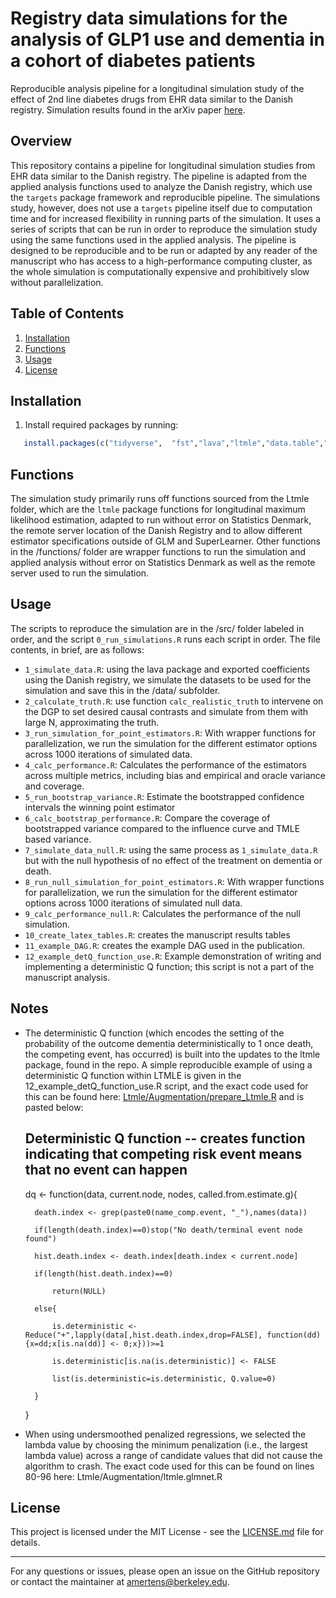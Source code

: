 
# Registry data simulations for the analysis of GLP1 use and dementia in a cohort of diabetes patients
Reproducible analysis pipeline for a longitudinal simulation study of the effect of 2nd line diabetes drugs from EHR data similar to the Danish registry. Simulation results found in the arXiv paper [here](https://arxiv.org/abs/2310.03235).


## Overview

This repository contains a pipeline for longitudinal simulation studies from EHR data similar to the Danish registry. The pipeline is adapted from the applied analysis functions used to analyze the Danish registry, which use the `targets` package framework and reproducible pipeline. The simulations study, however, does not use a `targets` pipeline itself due to computation time and for increased flexibility in running parts of the simulation. It uses a series of scripts that can be run in order to reproduce the simulation study using the same functions used in the applied analysis. The pipeline is designed to be reproducible and to be run or adapted by any reader of the manuscript who has access to a high-performance computing cluster, as the whole simulation is computationally expensive and prohibitively slow without parallelization.


## Table of Contents

1. [Installation](#installation)
2. [Functions](#functions)
3. [Usage](#usage)
4. [License](#license)


## Installation

1. Install required packages by running:

```R
   install.packages(c("tidyverse",  "fst","lava","ltmle","data.table","tidyverse","glmnet","Matrix","Publish","matrixStats","speedglm","parallel","caret","foreach","clustermq"))
```

## Functions

The simulation study primarily runs off functions sourced from the Ltmle folder, which are the `ltmle` package functions for longitudinal maximum likelihood estimation, adapted to run without error on Statistics Denmark, the remote server location of the Danish Registry and to allow different estimator specifications outside of GLM and SuperLearner. Other functions in the /functions/ folder are wrapper functions to run the simulation and applied analysis without error on Statistics Denmark as well as the remote server used to run the simulation.


## Usage

The scripts to reproduce the simulation are in the /src/ folder labeled in order, and the script `0_run_simulations.R` runs each script in order. The file contents, in brief, are as follows:


* `1_simulate_data.R`: using the lava package and exported coefficients using the Danish registry, we simulate the datasets to be used for the simulation and save this in the /data/ subfolder. 
* `2_calculate_truth.R`: use function `calc_realistic_truth` to intervene on the DGP to set desired causal contrasts and simulate from them with large N, approximating the truth.
* `3_run_simulation_for_point_estimators.R`: With wrapper functions for parallelization, we run the simulation for the different estimator options across 1000 iterations of simulated data.
* `4_calc_performance.R`: Calculates the performance of the estimators across multiple metrics, including bias and empirical and oracle variance and coverage.
* `5_run_bootstrap_variance.R`: Estimate the bootstrapped confidence intervals the winning point estimator 
* `6_calc_bootstrap_performance.R`: Compare the coverage of bootstrapped variance compared to the influence curve and TMLE based variance.
* `7_simulate_data_null.R`: using the same process as `1_simulate_data.R` but with the null hypothesis of no effect of the treatment on dementia or death.
* `8_run_null_simulation_for_point_estimators.R`: With wrapper functions for parallelization, we run the simulation for the different estimator options across 1000 iterations of simulated null data.
* `9_calc_performance_null.R`: Calculates the performance of the null simulation.
* `10_create_latex_tables.R`: creates the manuscript results tables
* `11_example_DAG.R`: creates the example DAG used in the publication. 
* `12_example_detQ_function_use.R`: Example demonstration of writing and implementing a deterministic Q function; this script is not a part of the manuscript analysis. 



## Notes
- The deterministic Q function (which encodes the setting of the probability of the outcome dementia deterministically to 1 once death, the competing event, has occurred) is built into the updates to the ltmle package, found in the repo. A simple reproducible example of using a deterministic Q function within LTMLE is given in the 12_example_detQ_function_use.R script, and the exact code used for this can be found here: [Ltmle/Augmentation/prepare_Ltmle.R](https://github.com/amertens/registry_simulations/blob/main/Ltmle/Augmentation/prepare_Ltmle.R) and is pasted below:

    ## Deterministic Q function -- creates function indicating that competing risk event means that no event can happen
  
    dq <- function(data, current.node, nodes, called.from.estimate.g){
  
        death.index <- grep(paste0(name_comp.event, "_"),names(data))
  
        if(length(death.index)==0)stop("No death/terminal event node found")
  
        hist.death.index <- death.index[death.index < current.node]
  
        if(length(hist.death.index)==0)
  
            return(NULL)
  
        else{
  
            is.deterministic <- Reduce("+",lapply(data[,hist.death.index,drop=FALSE], function(dd){x=dd;x[is.na(dd)] <- 0;x}))>=1
  
            is.deterministic[is.na(is.deterministic)] <- FALSE
  
            list(is.deterministic=is.deterministic, Q.value=0)
  
        }
  
    }

- When using undersmoothed penalized regressions, we selected the lambda value by choosing the minimum penalization (i.e., the largest lambda value) across a range of candidate values that did not cause the algorithm to crash. The exact code used for this can be found on lines 80-96 here: Ltmle/Augmentation/ltmle.glmnet.R

## License

This project is licensed under the MIT License - see the [LICENSE.md](LICENSE.md) file for details.

---

For any questions or issues, please open an issue on the GitHub repository or contact the maintainer at amertens@berkeley.edu.
